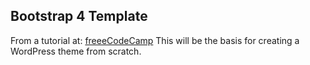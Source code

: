 ## Bootstrap 4 Template ##
From a tutorial at: [freeeCodeCamp](https://medium.freecodecamp.org/learn-bootstrap-4-in-30-minute-by-building-a-landing-page-website-guide-for-beginners-f64e03833f33)
This will be the basis for creating a WordPress theme from scratch.
